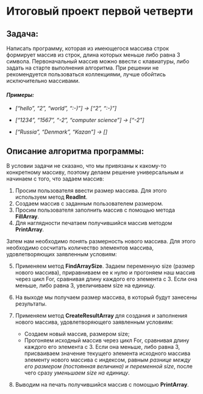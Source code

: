 # Итоговый проект первой четверти

## Задача:

Написать программу, которая из имеющегося массива строк формирует массив из строк, длина которых меньше либо равна 3 символа. Первоначальный массив можно ввести с клавиатуры, либо задать на старте выполнения алгоритма. При решении не рекомендуется пользоваться коллекциями, лучше обойтись исключительно массивами.

#### *Примеры:*

* *[“hello”, “2”, “world”, “:-)”] -> [“2”, “:-)”]*

* *[“1234”, “1567”, “-2”, “computer science”] -> [“-2”]*

* *[“Russia”, “Denmark”, “Kazan”] -> []*


## Описание алгоритма программы:

В условии задачи не сказано, что мы привязаны к какому-то конкретному массиву, поэтому делаем решение универсальным и начинаем с того, что задаем массив:
1. Просим пользователя ввести размер массива. Для этого используем метод **ReadInt**.
1. Создаем массив с заданным пользователем размером.
1. Просим пользователя заполнить массив с помощью метода **FillArray**.
1. Для наглядности печатаем получившийся массив методом **PrintArray**.

Затем нам необходимо понять размерность нового массива. Для этого необходимо сосчитать количество элементов массива, удовлетворяющих заявленным условиям:

5. Применяем метод **FindArraySize**. Задаем переменную size (размер нового массива), приравниваем ее к нулю и прогоняем наш массив через цикл For, сравнивая длину каждого его элемента с 3. Если она меньше, либо равна 3, увеличиваем size на единицу.
1. На выходе мы получаем размер массива, в который будут занесены результаты.

1. Применяем метод **CreateResultArray** для создания и заполнения нового массива, удовлетворяющего заявленным условиям:
    - Создаем новый массив, размером size;
    - Прогоняем исходный массив через цикл For, сравнивая длину каждого его элемента с 3. Если она меньше, либо равна 3, присваиваем значение текущего элемента исходного массива элементу нового массива с индексом, равным *разнице между его размером (постоянная величина) и переменной size*, после чего сразу *уменьшаем size на единицу*.
    
1. Выводим на печать получившийся массив с помощью **PrintArray**.